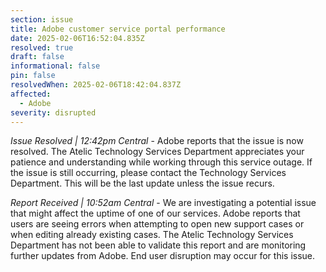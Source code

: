 ```yaml
---
section: issue
title: Adobe customer service portal performance
date: 2025-02-06T16:52:04.835Z
resolved: true
draft: false
informational: false
pin: false
resolvedWhen: 2025-02-06T18:42:04.837Z
affected:
  - Adobe
severity: disrupted
---
```

*Issue Resolved | 12:42pm Central* - Adobe reports that the issue is now resolved. The Atelic Technology Services Department appreciates your patience and understanding while working through this service outage. If the issue is still occurring, please contact the Technology Services Department. This will be the last update unless the issue recurs.

*Report Received | 10:52am Central* - We are investigating a potential issue that might affect the uptime of one of our services. Adobe reports that users are seeing errors when attempting to open new support cases or when editing already existing cases. The Atelic Technology Services Department has not been able to validate this report and are monitoring further updates from Adobe. End user disruption may occur for this issue.